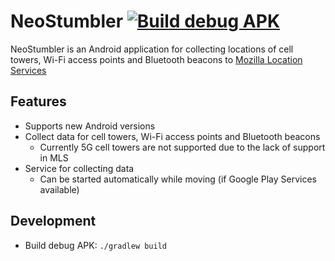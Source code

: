 # NeoStumbler [![Build debug APK](https://github.com/mjaakko/NeoStumbler/actions/workflows/build.yml/badge.svg)](https://github.com/mjaakko/NeoStumbler/actions/workflows/build.yml)

NeoStumbler is an Android application for collecting locations of cell towers, Wi-Fi access points and Bluetooth beacons to [Mozilla Location Services](https://location.services.mozilla.com/)

## Features

* Supports new Android versions
* Collect data for cell towers, Wi-Fi access points and Bluetooth beacons
  * Currently 5G cell towers are not supported due to the lack of support in MLS
* Service for collecting data
  * Can be started automatically while moving (if Google Play Services available)

 ## Development

 * Build debug APK: `./gradlew build`
